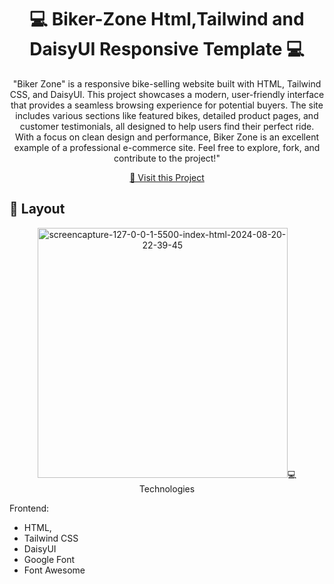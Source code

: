                  
 
<h1 align="center" style="font-weight: bold;">💻 Biker-Zone Html,Tailwind and DaisyUI Responsive Template 💻</h1>



<p align="center">"Biker Zone" is a responsive bike-selling website built with HTML, Tailwind CSS, and DaisyUI. This project showcases a modern, user-friendly interface that provides a seamless browsing experience for potential buyers. The site includes various sections like featured bikes, detailed product pages, and customer testimonials, all designed to help users find their perfect ride. With a focus on clean design and performance, Biker Zone is an excellent example of a professional e-commerce site. Feel free to explore, fork, and contribute to the project!"</p>

 <p align="center">
<a href="https://rehan606.github.io/Biker-Zone-Using-DaisyUI/">📱 Visit this Project</a>
</p> 

<h2 id="layout">🎨 Layout</h2>

<p align="center">
<img src="https://i.ibb.co/9Ty7Gqz/screencapture-127-0-0-1-5500-index-html-2024-08-20-22-39-45.png" alt="screencapture-127-0-0-1-5500-index-html-2024-08-20-22-39-45" border="0" width="400px>

</p>
 
<h2 id="technologies">💻 Technologies</h2>

Frontend: 
- HTML, 
- Tailwind CSS
- DaisyUI
- Google Font
- Font Awesome 
